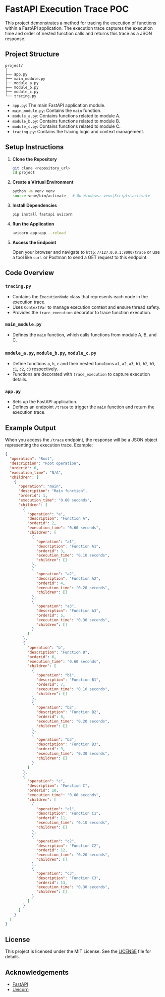 
# FastAPI Execution Trace POC

This project demonstrates a method for tracing the execution of functions within a FastAPI application. The execution trace captures the execution time and order of nested function calls and returns this trace as a JSON response.

## Project Structure

```
project/
│
├── app.py
├── main_module.py
├── module_a.py
├── module_b.py
├── module_c.py
└── tracing.py
```

- `app.py`: The main FastAPI application module.
- `main_module.py`: Contains the `main` function.
- `module_a.py`: Contains functions related to module A.
- `module_b.py`: Contains functions related to module B.
- `module_c.py`: Contains functions related to module C.
- `tracing.py`: Contains the tracing logic and context management.

## Setup Instructions

1. **Clone the Repository**

   ```bash
   git clone <repository_url>
   cd project
   ```

2. **Create a Virtual Environment**

   ```bash
   python -m venv venv
   source venv/bin/activate   # On Windows: venv\Scripts\activate
   ```

3. **Install Dependencies**

   ```bash
   pip install fastapi uvicorn
   ```

4. **Run the Application**

   ```bash
   uvicorn app:app --reload
   ```

5. **Access the Endpoint**

   Open your browser and navigate to `http://127.0.0.1:8000/trace` or use a tool like `curl` or Postman to send a GET request to this endpoint.

## Code Overview

### `tracing.py`

- Contains the `ExecutionNode` class that represents each node in the execution trace.
- Uses `ContextVar` to manage execution context and ensure thread safety.
- Provides the `trace_execution` decorator to trace function execution.

### `main_module.py`

- Defines the `main` function, which calls functions from module A, B, and C.

### `module_a.py`, `module_b.py`, `module_c.py`

- Define functions `a`, `b`, `c` and their nested functions `a1`, `a2`, `a3`, `b1`, `b2`, `b3`, `c1`, `c2`, `c3` respectively.
- Functions are decorated with `trace_execution` to capture execution details.

### `app.py`

- Sets up the FastAPI application.
- Defines an endpoint `/trace` to trigger the `main` function and return the execution trace.

## Example Output

When you access the `/trace` endpoint, the response will be a JSON object representing the execution trace. Example:

```json
{
  "operation": "Root",
  "description": "Root operation",
  "orderid": 0,
  "execution_time": "N/A",
  "children": [
    {
      "operation": "main",
      "description": "Main function",
      "orderid": 1,
      "execution_time": "0.60 seconds",
      "children": [
        {
          "operation": "a",
          "description": "Function A",
          "orderid": 2,
          "execution_time": "0.60 seconds",
          "children": [
            {
              "operation": "a1",
              "description": "Function A1",
              "orderid": 3,
              "execution_time": "0.10 seconds",
              "children": []
            },
            {
              "operation": "a2",
              "description": "Function A2",
              "orderid": 4,
              "execution_time": "0.20 seconds",
              "children": []
            },
            {
              "operation": "a3",
              "description": "Function A3",
              "orderid": 5,
              "execution_time": "0.30 seconds",
              "children": []
            }
          ]
        },
        {
          "operation": "b",
          "description": "Function B",
          "orderid": 6,
          "execution_time": "0.60 seconds",
          "children": [
            {
              "operation": "b1",
              "description": "Function B1",
              "orderid": 7,
              "execution_time": "0.10 seconds",
              "children": []
            },
            {
              "operation": "b2",
              "description": "Function B2",
              "orderid": 8,
              "execution_time": "0.20 seconds",
              "children": []
            },
            {
              "operation": "b3",
              "description": "Function B3",
              "orderid": 9,
              "execution_time": "0.30 seconds",
              "children": []
            }
          ]
        },
        {
          "operation": "c",
          "description": "Function C",
          "orderid": 10,
          "execution_time": "0.60 seconds",
          "children": [
            {
              "operation": "c1",
              "description": "Function C1",
              "orderid": 11,
              "execution_time": "0.10 seconds",
              "children": []
            },
            {
              "operation": "c2",
              "description": "Function C2",
              "orderid": 12,
              "execution_time": "0.20 seconds",
              "children": []
            },
            {
              "operation": "c3",
              "description": "Function C3",
              "orderid": 13,
              "execution_time": "0.30 seconds",
              "children": []
            }
          ]
        }
      ]
    }
  ]
}
```

## License

This project is licensed under the MIT License. See the [LICENSE](LICENSE) file for details.

## Acknowledgements

- [FastAPI](https://fastapi.tiangolo.com/)
- [Uvicorn](https://www.uvicorn.org/)

```

